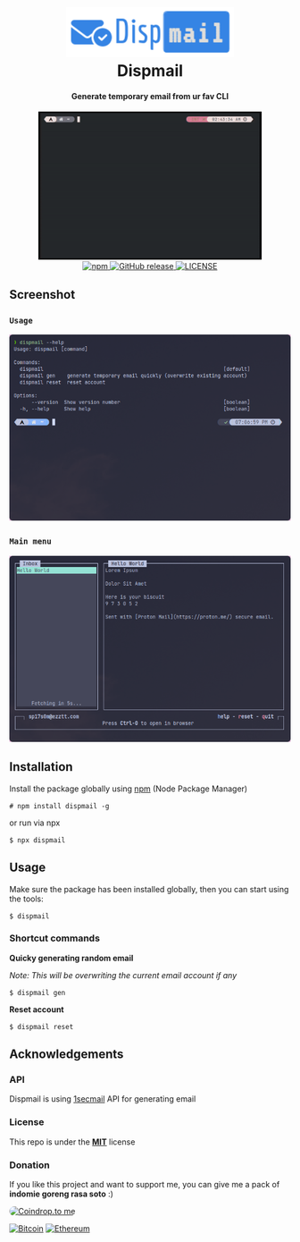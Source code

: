 <h1 align="center">
  <br>
<img src="https://raw.githubusercontent.com/shinyxn/dispmail/master/assets/dispmail-logo.png" alt="Dispmail" width="300">
  <br>
  Dispmail
  <br>
</h1>
<h4 align="center">Generate temporary email from ur fav CLI</h4>
<p align="center">
    <img src="https://raw.githubusercontent.com/shinyxn/dispmail/master/assets/dispmail-demo.gif" width="400" alt="Dispmail demo">
  <br>
  <a href="https://www.npmjs.com/package/dispmail">
    <img src="https://img.shields.io/npm/v/dispmail.svg?style=flat-square"
         alt="npm">
  </a>
  <a href="https://github.com/shinyxn/dispmail/releases/">
    <img src="https://img.shields.io/github/release/shinyxn/dispmail.svg"
         alt="GitHub release">
  </a>
    <a href="LICENSE">
    <img src="https://img.shields.io/github/license/shinyxn/dispmail.svg" alt="LICENSE">
  </a>
</p>

## Screenshot
### `Usage`
![](assets/dispmail-help.png)

### `Main menu`
![](assets/dispmail-main.png)

## Installation

Install the package globally using [npm](https://www.npmjs.com/package/dispmail) (Node Package Manager)

```
# npm install dispmail -g
```

or run via npx

```
$ npx dispmail
```

## Usage

Make sure the package has been installed globally, then you can start using the tools:

```
$ dispmail
```

### Shortcut commands

**Quicky generating random email**

_Note: This will be overwriting the current email account if any_

```
$ dispmail gen
```

**Reset account**

```
$ dispmail reset
```

## Acknowledgements

### API

Dispmail is using [1secmail](https://www.1secmail.com/api/) API for generating email

### License

This repo is under the [**MIT**](LICENSE) license

### Donation

If you like this project and want to support me, you can give me a pack of __indomie goreng rasa soto__ :)

<a href="https://coindrop.to/shinyxn" target="_blank"><img src="https://coindrop.to/embed-button.png" style="border-radius: 10px; height: 57px !important;width: 229px !important;" alt="Coindrop.to me"></img>

[![Bitcoin](https://img.shields.io/badge/Bitcoin-000?style=for-the-badge&logo=bitcoin&logoColor=white)](https://coindrop.to/shinyxn) [![Ethereum](https://img.shields.io/badge/Ethereum-3C3C3D?style=for-the-badge&logo=Ethereum&logoColor=white)](https://coindrop.to/shinyxn)
